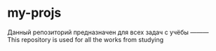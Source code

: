 # my-projs

Данный репозиторий предназначен для всех задач с учёбы
———<br>
This repository is used for all the works from studying
